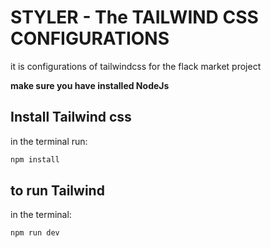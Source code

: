 # STYLER - The TAILWIND CSS CONFIGURATIONS

it is configurations of tailwindcss for the flack market project

**make sure you have installed NodeJs**

## Install Tailwind css

in the terminal run:

```bash
npm install
```

## to run Tailwind

in the terminal:
```bash
npm run dev
```